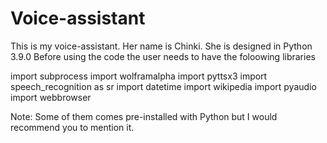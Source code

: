 # Voice-assistant
This is my voice-assistant. Her name is Chinki. She is designed in Python 3.9.0
Before using the code the user needs to have the foloowing libraries

import subprocess
import wolframalpha
import pyttsx3
import speech_recognition as sr
import datetime
import wikipedia
import pyaudio
import webbrowser

Note: Some of them comes pre-installed with Python but I would recommend you to mention it.
